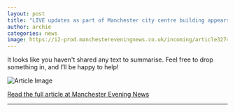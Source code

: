 ```yaml
---
layout: post
title: "LIVE updates as part of Manchester city centre building appears to collapse after 'strong earthquake like feeling'"
author: archie
categories: news
image: https://i2-prod.manchestereveningnews.co.uk/incoming/article32745072.ece/ALTERNATES/s1200/1_image-1.png
---
```

It looks like you haven't shared any text to summarise. Feel free to drop something in, and I’ll be happy to help!

![Article Image](https://i2-prod.manchestereveningnews.co.uk/incoming/article32745072.ece/ALTERNATES/s1200/1_image-1.png)

[Read the full article at Manchester Evening News](https://www.manchestereveningnews.co.uk/news/greater-manchester-news/live-building-collapses-manchester-after-32745050)

---
